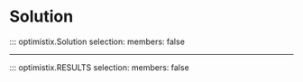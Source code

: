 # Solution

::: optimistix.Solution
    selection:
        members:
            false

---

::: optimistix.RESULTS
    selection:
        members:
            false
